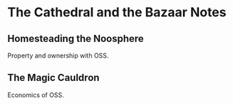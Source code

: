 # The Cathedral and the Bazaar Notes 

## Homesteading the Noosphere 

Property and ownership with OSS.

## The Magic Cauldron

Economics of OSS. 